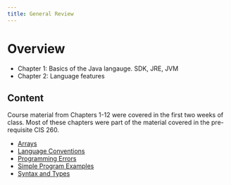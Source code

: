 ```yaml
---
title: General Review
---
```

# Overview

* Chapter 1: Basics of the Java langauge.  SDK, JRE, JVM
* Chapter 2: Language features

## Content

Course material from Chapters 1-12 were covered in the first two weeks of class. Most of these chapters were part of the material covered in the pre-requisite CIS 260.  

* [Arrays](/review/Arrays)
* [Language Conventions](/review/LanguageConventions)
* [Programming Errors](/review/ProgrammingErrors)
* [Simple Program Examples](/review/SimplePrograms)
* [Syntax and Types](/review/SyntaxAndTypes)